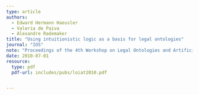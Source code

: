 ```yaml
---
type: article
authors:
  - Edward Hermann Haeusler
  - Valeria de Paiva
  - Alexandre Rademaker
title: "Using intuitionistic logic as a basis for legal ontologies"
journal: "IOS"
note: "Proceedings of the 4th Workshop on Legal Ontologies and Artificial Intelligence Techniques"
date: 2010-07-01
resource:
  type: pdf
  pdf-url: includes/pubs/loiat2010.pdf


---
```

